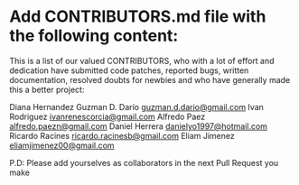 # Add CONTRIBUTORS.md file with the following content:

This is a list of our valued CONTRIBUTORS, who with a lot of effort and dedication have submitted code patches, reported bugs, written documentation, resolved doubts for newbies and who have generally made this a better project:

Diana Hernandez
Guzman D. Darío guzman.d.dario@gmail.com
Ivan Rodriguez ivanrenescorcia@gmail.com
Alfredo Paez  alfredo.paezn@gmail.com
Daniel Herrera danielyo1997@hotmail.com
Ricardo Racines ricardo.racinesb@gmail.com
Eliam Jimenez eliamjimenez00@gmail.com
<Please be added in alphabetical order>

P.D: Please add yourselves as collaborators in the next Pull Request you make
